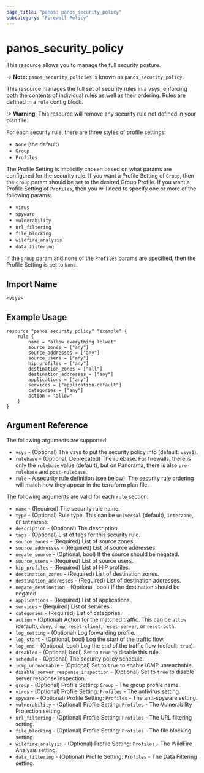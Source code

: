 ```yaml
---
page_title: "panos: panos_security_policy"
subcategory: "Firewall Policy"
---
```


# panos_security_policy

This resource allows you to manage the full security posture.

-> **Note:** `panos_security_policies` is known as `panos_security_policy`.

This resource manages the full set of security rules in a vsys, enforcing both
the contents of individual rules as well as their ordering.  Rules are defined
in a `rule` config block.

!> **Warning**: This resource will remove any security rule not defined in your plan file.

For each security rule, there are three styles of profile settings:

* `None` (the default)
* `Group`
* `Profiles`

The Profile Setting is implicitly chosen based on what params are configured
for the security rule.  If you want a Profile Setting of `Group`, then the
`group` param should be set to the desired Group Profile.  If you want a
Profile Setting of `Profiles`, then you will need to specify one or more of
the following params:

* `virus`
* `spyware`
* `vulnerability`
* `url_filtering`
* `file_blocking`
* `wildfire_analysis`
* `data_filtering`

If the `group` param and none of the `Profiles` params are specified, then
the Profile Setting is set to `None`.


## Import Name

```
<vsys>
```


## Example Usage

```hcl
resource "panos_security_policy" "example" {
    rule {
        name = "allow everything lolwat"
        source_zones = ["any"]
        source_addresses = ["any"]
        source_users = ["any"]
        hip_profiles = ["any"]
        destination_zones = ["all"]
        destination_addresses = ["any"]
        applications = ["any"]
        services = ["application-default"]
        categories = ["any"]
        action = "allow"
    }
}
```

## Argument Reference

The following arguments are supported:

* `vsys` - (Optional) The vsys to put the security policy into (default:
  `vsys1`).
* `rulebase` - (Optional, Deprecated) The rulebase.  For firewalls, there is only the
  `rulebase` value (default), but on Panorama, there is also `pre-rulebase`
  and `post-rulebase`.
* `rule` - A security rule definition (see below).  The security rule
  ordering will match how they appear in the terraform plan file.

The following arguments are valid for each `rule` section:

* `name` - (Required) The security rule name.
* `type` - (Optional) Rule type.  This can be `universal` (default),
  `interzone`, or `intrazone`.
* `description` - (Optional) The description.
* `tags` - (Optional) List of tags for this security rule.
* `source_zones` - (Required) List of source zones.
* `source_addresses` - (Required) List of source addresses.
* `negate_source` - (Optional, bool) If the source should be negated.
* `source_users` - (Required) List of source users.
* `hip_profiles` - (Required) List of HIP profiles.
* `destination_zones` - (Required) List of destination zones.
* `destination_addresses` - (Required) List of destination addresses.
* `negate_destination` - (Optional, bool) If the destination should be negated.
* `applications` - (Required) List of applications.
* `services` - (Required) List of services.
* `categories` - (Required) List of categories.
* `action` - (Optional) Action for the matched traffic.  This can be `allow`
  (default), `deny`, `drop`, `reset-client`, `reset-server`, or `reset-both`.
* `log_setting` - (Optional) Log forwarding profile.
* `log_start` - (Optional, bool) Log the start of the traffic flow.
* `log_end` - (Optional, bool) Log the end of the traffic flow (default: `true`).
* `disabled` - (Optional, bool) Set to `true` to disable this rule.
* `schedule` - (Optional) The security policy schedule.
* `icmp_unreachable` - (Optional) Set to `true` to enable ICMP unreachable.
* `disable_server_response_inspection` - (Optional) Set to `true` to disable
  server response inspection.
* `group` - (Optional) Profile Setting: `Group` - The group profile name.
* `virus` - (Optional) Profile Setting: `Profiles` - The antivirus setting.
* `spyware` - (Optional) Profile Setting: `Profiles` - The anti-spyware
  setting.
* `vulnerability` - (Optional) Profile Setting: `Profiles` - The Vulnerability
  Protection setting.
* `url_filtering` - (Optional) Profile Setting: `Profiles` - The URL filtering
  setting.
* `file_blocking` - (Optional) Profile Setting: `Profiles` - The file blocking
  setting.
* `wildfire_analysis` - (Optional) Profile Setting: `Profiles` - The WildFire
  Analysis setting.
* `data_filtering` - (Optional) Profile Setting: `Profiles` - The Data
  Filtering setting.

